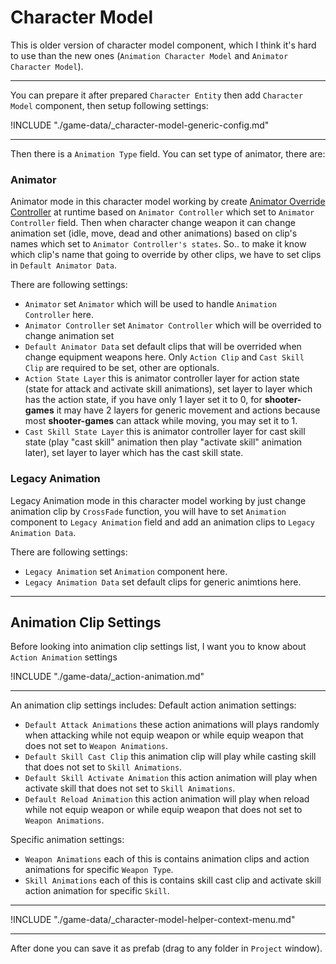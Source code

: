 # Character Model

This is older version of character model component, which I think it's hard to use than the new ones (`Animation Character Model` and `Animator Character Model`).

* * *

You can prepare it after prepared `Character Entity` then add `Character Model` component, then setup following settings:

!INCLUDE "./game-data/_character-model-generic-config.md"

* * *

Then there is a `Animation Type` field. You can set type of animator, there are:

### Animator

Animator mode in this character model working by create [Animator Override Controller](https://docs.unity3d.com/Manual/AnimatorOverrideController.html) at runtime based on `Animator Controller` which set to `Animator Controller` field. Then when character change weapon it can change animation set (idle, move, dead and other animations) based on clip's names which set to `Animator Controller's states`. So.. to make it know which clip's name that going to override by other clips, we have to set clips in `Default Animator Data`.

There are following settings:

*   `Animator` set `Animator` which will be used to handle `Animation Controller` here.
*   `Animator Controller` set `Animator Controller` which will be overrided to change animation set
*   `Default Animator Data` set default clips that will be overrided when change equipment weapons here. Only `Action Clip` and `Cast Skill Clip` are required to be set, other are optionals.
*   `Action State Layer` this is animator controller layer for action state (state for attack and activate skill animations), set layer to layer which has the action state, if you have only 1 layer set it to 0, for **shooter-games** it may have 2 layers for generic movement and actions because most **shooter-games** can attack while moving, you may set it to 1.
*   `Cast Skill State Layer` this is animator controller layer for cast skill state (play "cast skill" animation then play "activate skill" animation later), set layer to layer which has the cast skill state.

### Legacy Animation

Legacy Animation mode in this character model working by just change animation clip by `CrossFade` function, you will have to set `Animation` component to `Legacy Animation` field and add an animation clips to `Legacy Animation Data`.

There are following settings:

*   `Legacy Animation` set `Animation` component here.
*   `Legacy Animation Data` set default clips for generic animtions here.

* * *

## Animation Clip Settings

Before looking into animation clip settings list, I want you to know about `Action Animation` settings

!INCLUDE "./game-data/_action-animation.md"

* * *

An animation clip settings includes:
Default action animation settings:

*   `Default Attack Animations` these action animations will plays randomly when attacking while not equip weapon or while equip weapon that does not set to `Weapon Animations`.
*   `Default Skill Cast Clip` this animation clip will play while casting skill that does not set to `Skill Animations`.
*   `Default Skill Activate Animation` this action animation will play when activate skill that does not set to `Skill Animations`.
*   `Default Reload Animation` this action animation will play when reload while not equip weapon or while equip weapon that does not set to `Weapon Animations`.

Specific animation settings:

*   `Weapon Animations` each of this is contains animation clips and action animations for specific `Weapon Type`.
*   `Skill Animations` each of this is contains skill cast clip and activate skill action animation for specific `Skill`.

* * *

!INCLUDE "./game-data/_character-model-helper-context-menu.md"

* * *

After done you can save it as prefab (drag to any folder in `Project` window).